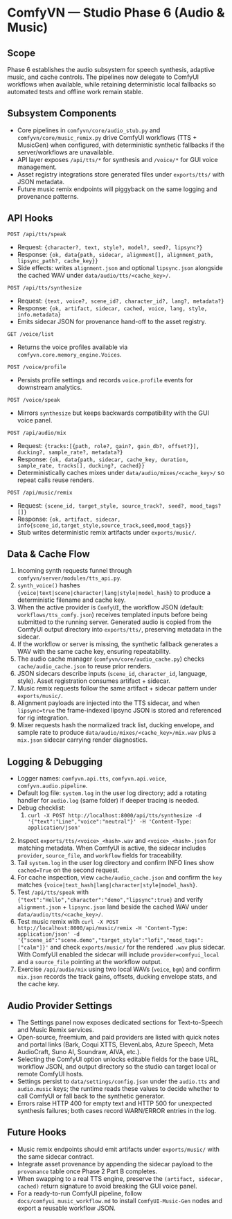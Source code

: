 ComfyVN — Studio Phase 6 (Audio & Music)
========================================

Scope
-----
Phase 6 establishes the audio subsystem for speech synthesis, adaptive music, and cache controls. The pipelines now delegate to ComfyUI workflows when available, while retaining deterministic local fallbacks so automated tests and offline work remain stable.

Subsystem Components
--------------------
- Core pipelines in `comfyvn/core/audio_stub.py` and `comfyvn/core/music_remix.py` drive ComfyUI workflows (TTS + MusicGen) when configured, with deterministic synthetic fallbacks if the server/workflows are unavailable.
- API layer exposes `/api/tts/*` for synthesis and `/voice/*` for GUI voice management.
- Asset registry integrations store generated files under `exports/tts/` with JSON metadata.
- Future music remix endpoints will piggyback on the same logging and provenance patterns.

API Hooks
---------
`POST /api/tts/speak`
  - Request: `{character?, text, style?, model?, seed?, lipsync?}`
  - Response: `{ok, data{path, sidecar, alignment[], alignment_path, lipsync_path?, cache_key}}`
  - Side effects: writes `alignment.json` and optional `lipsync.json` alongside the cached WAV under `data/audio/tts/<cache_key>/`.

`POST /api/tts/synthesize`
  - Request: `{text, voice?, scene_id?, character_id?, lang?, metadata?}`
  - Response: `{ok, artifact, sidecar, cached, voice, lang, style, info.metadata}`
  - Emits sidecar JSON for provenance hand-off to the asset registry.

`GET /voice/list`
  - Returns the voice profiles available via `comfyvn.core.memory_engine.Voices`.

`POST /voice/profile`
  - Persists profile settings and records `voice.profile` events for downstream analytics.

`POST /voice/speak`
  - Mirrors `synthesize` but keeps backwards compatibility with the GUI voice panel.

`POST /api/audio/mix`
  - Request: `{tracks:[{path, role?, gain?, gain_db?, offset?}], ducking?, sample_rate?, metadata?}`
  - Response: `{ok, data{path, sidecar, cache_key, duration, sample_rate, tracks[], ducking?, cached}}`
  - Deterministically caches mixes under `data/audio/mixes/<cache_key>/` so repeat calls reuse renders.

`POST /api/music/remix`
  - Request: `{scene_id, target_style, source_track?, seed?, mood_tags?[]}`
  - Response: `{ok, artifact, sidecar, info{scene_id,target_style,source_track,seed,mood_tags}}`
  - Stub writes deterministic remix artifacts under `exports/music/`.

Data & Cache Flow
-----------------
1. Incoming synth requests funnel through `comfyvn/server/modules/tts_api.py`.
2. `synth_voice()` hashes `{voice|text|scene|character|lang|style|model_hash}` to produce a deterministic filename and cache key.
3. When the active provider is `ComfyUI`, the workflow JSON (default: `workflows/tts_comfy.json`) receives templated inputs before being submitted to the running server. Generated audio is copied from the ComfyUI output directory into `exports/tts/`, preserving metadata in the sidecar.
4. If the workflow or server is missing, the synthetic fallback generates a WAV with the same cache key, ensuring repeatability.
5. The audio cache manager (`comfyvn/core/audio_cache.py`) checks `cache/audio_cache.json` to reuse prior renders.
5. JSON sidecars describe inputs (`scene_id`, `character_id`, language, style). Asset registration consumes artifact + sidecar.
6. Music remix requests follow the same artifact + sidecar pattern under `exports/music/`.
7. Alignment payloads are injected into the TTS sidecar, and when `lipsync=true` the frame-indexed lipsync JSON is stored and referenced for rig integration.
8. Mixer requests hash the normalized track list, ducking envelope, and sample rate to produce `data/audio/mixes/<cache_key>/mix.wav` plus a `mix.json` sidecar carrying render diagnostics.

Logging & Debugging
-------------------
- Logger names: `comfyvn.api.tts`, `comfyvn.api.voice`, `comfyvn.audio.pipeline`.
- Default log file: `system.log` in the user log directory; add a rotating handler for `audio.log` (same folder) if deeper tracing is needed.
- Debug checklist:
  1. `curl -X POST http://localhost:8000/api/tts/synthesize -d '{"text":"Line","voice":"neutral"}' -H 'Content-Type: application/json'`
2. Inspect `exports/tts/<voice>_<hash>.wav` and `<voice>_<hash>.json` for matching metadata. When ComfyUI is active, the sidecar includes `provider`, `source_file`, and `workflow` fields for traceability.
  3. Tail `system.log` in the user log directory and confirm INFO lines show `cached=True` on the second request.
  4. For cache inspection, view `cache/audio_cache.json` and confirm the `key` matches `{voice|text_hash|lang|character|style|model_hash}`.
  5. Test `/api/tts/speak` with `{"text":"Hello","character":"demo","lipsync":true}` and verify `alignment.json` + `lipsync.json` land beside the cached WAV under `data/audio/tts/<cache_key>/`.
  6. Test music remix with `curl -X POST http://localhost:8000/api/music/remix -H 'Content-Type: application/json' -d '{"scene_id":"scene.demo","target_style":"lofi","mood_tags":["calm"]}'` and check `exports/music/` for the rendered `.wav` plus sidecar. With ComfyUI enabled the sidecar will include `provider=comfyui_local` and a `source_file` pointing at the workflow output.
  7. Exercise `/api/audio/mix` using two local WAVs (`voice`, `bgm`) and confirm `mix.json` records the track gains, offsets, ducking envelope stats, and the cache key.

Audio Provider Settings
-----------------------
- The Settings panel now exposes dedicated sections for Text-to-Speech and Music Remix services.
- Open-source, freemium, and paid providers are listed with quick notes and portal links (Bark, Coqui XTTS, ElevenLabs, Azure Speech, Meta AudioCraft, Suno AI, Soundraw, AIVA, etc.).
- Selecting the ComfyUI option unlocks editable fields for the base URL, workflow JSON, and output directory so the studio can target local or remote ComfyUI hosts.
- Settings persist to `data/settings/config.json` under the `audio.tts` and `audio.music` keys; the runtime reads these values to decide whether to call ComfyUI or fall back to the synthetic generator.
- Errors raise HTTP 400 for empty text and HTTP 500 for unexpected synthesis failures; both cases record WARN/ERROR entries in the log.

Future Hooks
------------
- Music remix endpoints should emit artifacts under `exports/music/` with the same sidecar contract.
- Integrate asset provenance by appending the sidecar payload to the `provenance` table once Phase 2 Part B completes.
- When swapping to a real TTS engine, preserve the `(artifact, sidecar, cached)` return signature to avoid breaking the GUI voice panel.
- For a ready-to-run ComfyUI pipeline, follow `docs/comfyui_music_workflow.md` to install `ComfyUI-Music-Gen` nodes and export a reusable workflow JSON.
